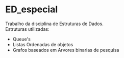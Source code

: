 # ED_especial
Trabalho da disciplina de Estruturas de Dados.\
Estruturas utilizadas:
 - Queue's
 - Listas Ordenadas de objetos
 - Grafos baseados em Arvores binarias de pesquisa
